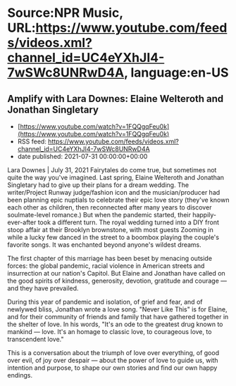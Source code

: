 # Source:NPR Music, URL:https://www.youtube.com/feeds/videos.xml?channel_id=UC4eYXhJI4-7wSWc8UNRwD4A, language:en-US

## Amplify with Lara Downes: Elaine Welteroth and Jonathan Singletary
 - [https://www.youtube.com/watch?v=1FQQgqFeu0k](https://www.youtube.com/watch?v=1FQQgqFeu0k)
 - RSS feed: https://www.youtube.com/feeds/videos.xml?channel_id=UC4eYXhJI4-7wSWc8UNRwD4A
 - date published: 2021-07-31 00:00:00+00:00

Lara Downes | July 31, 2021
Fairytales do come true, but sometimes not quite the way you've imagined. Last spring, Elaine Welteroth and Jonathan Singletary had to give up their plans for a dream wedding. The writer/Project Runway judge/fashion icon and the musician/producer had been planning epic nuptials to celebrate their epic love story (they've known each other as children, then reconnected after many years to discover soulmate-level romance.) But when the pandemic started, their happily-ever-after took a different turn. The royal wedding turned into a DIY front stoop affair at their Brooklyn brownstone, with most guests Zooming in while a lucky few danced in the street to a boombox playing the couple's favorite songs. It was enchanted beyond anyone's wildest dreams.

The first chapter of this marriage has been beset by menacing outside forces: the global pandemic, racial violence in American streets and insurrection at our nation's Capitol. But Elaine and Jonathan have called on the good spirits of kindness, generosity, devotion, gratitude and courage — and they have prevailed.

During this year of pandemic and isolation, of grief and fear, and of newlywed bliss, Jonathan wrote a love song. "Never Like This" is for Elaine, and for their community of friends and family that have gathered together in the shelter of love. In his words, "It's an ode to the greatest drug known to mankind — love. It's an homage to classic love, to courageous love, to transcendent love."

This is a conversation about the triumph of love over everything, of good over evil, of joy over despair — about the power of love to guide us, with intention and purpose, to shape our own stories and find our own happy endings.

